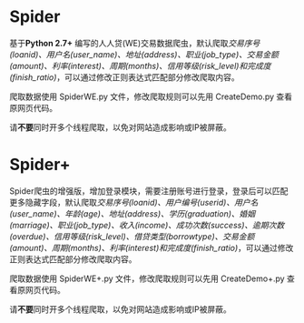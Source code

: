 # Spider
基于**Python 2.7+** 编写的人人贷(WE)交易数据爬虫，默认爬取*交易序号(loanid)、用户名(user_name)、地址(address)、职业(job_type)、交易金额(amount)、利率(interest)、周期(months)、信用等级(risk_level)*和*完成度(finish_ratio)*，可以通过修改正则表达式匹配部分修改爬取内容。

爬取数据使用 SpiderWE.py 文件，修改爬取规则可以先用 CreateDemo.py 查看原网页代码。

请**不要**同时开多个线程爬取，以免对网站造成影响或IP被屏蔽。

# Spider+
Spider爬虫的增强版，增加登录模块，需要注册账号进行登录，登录后可以匹配更多隐藏字段，默认爬取*交易序号(loanid)、用户编号(userid)、用户名(user_name)、年龄(age)、地址(address)、学历(graduation)、婚姻(marriage)、职业(job_type)、收入(income)、成功次数(success)、逾期次数(overdue)、信用等级(risk_level)、借贷类型(borrowtype)、交易金额(amount)、周期(months)、利率(interest)*和*完成度(finish_ratio)*，可以通过修改正则表达式匹配部分修改爬取内容。

爬取数据使用 SpiderWE+.py 文件，修改爬取规则可以先用 CreateDemo+.py 查看原网页代码。

请**不要**同时开多个线程爬取，以免对网站造成影响或IP被屏蔽。
